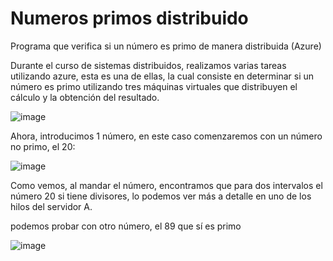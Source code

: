 # Numeros primos distribuido
Programa que verifica si un número es primo de manera distribuida (Azure)

Durante el curso de sistemas distribuidos, realizamos varias tareas utilizando azure, esta es una de ellas, la cual consiste en determinar si un número es primo utilizando tres máquinas virtuales que distribuyen el cálculo y la obtención del resultado.

![image](https://github.com/AngelVelascoH/Numeros_primos_distribuido/assets/86260733/4fedce23-74eb-43f2-a514-fcac8f4e7a71)

Ahora, introducimos 1 número, en este caso comenzaremos con
un número no primo, el 20:

![image](https://github.com/AngelVelascoH/Numeros_primos_distribuido/assets/86260733/e3937e0f-1330-482e-9018-f383c92025e5)

Como vemos, al mandar el número, encontramos que para dos
intervalos el número 20 si tiene divisores, lo podemos ver
más a detalle en uno de los hilos del servidor A.


podemos probar con otro número, el 89 que sí es primo

![image](https://github.com/AngelVelascoH/Numeros_primos_distribuido/assets/86260733/5297f6f8-e1c9-4a5e-99cf-4896fd3b1fda)







